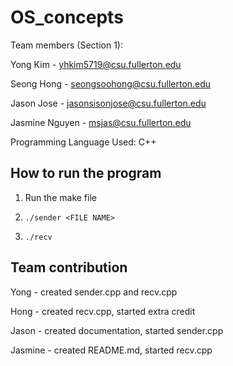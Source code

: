 # OS_concepts

Team members (Section 1):

Yong Kim - yhkim5719@csu.fullerton.edu

Seong Hong - seongsoohong@csu.fullerton.edu

Jason Jose - jasonsisonjose@csu.fullerton.edu

Jasmine Nguyen - msjas@csu.fullerton.edu


Programming Language Used:
C++

## How to run the program
1. Run the make file

2. `./sender <FILE NAME>`

3. `./recv`

## Team contribution

Yong - created sender.cpp and recv.cpp

Hong - created recv.cpp, started extra credit

Jason - created documentation, started sender.cpp

Jasmine - created README.md, started recv.cpp
